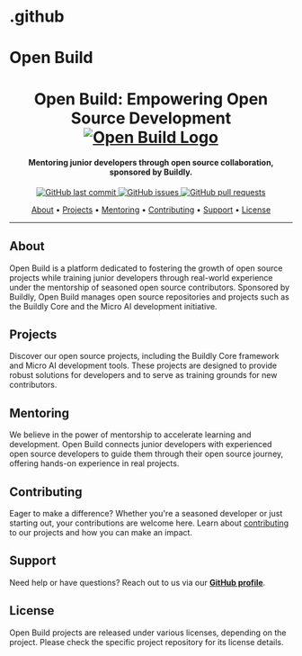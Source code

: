 # .github

# Open Build

<h1 align="center">
  Open Build: Empowering Open Source Development
  <br>
  <a href="https://github.com/openbuild"><img src="https://github.com/open-build/.github/blob/main/logo.png?raw=true" alt="Open Build Logo"></a>
</h1>

<h4 align="center">Mentoring junior developers through open source collaboration, sponsored by Buildly.</h4>

<p align="center">
    <a href="https://github.com/openbuild/open-source/commits/master">
    <img src="https://img.shields.io/github/last-commit/openbuild/open-source.svg?style=flat-square&logo=github&logoColor=white"
         alt="GitHub last commit">
    <a href="https://github.com/openbuild/open-source/issues">
    <img src="https://img.shields.io/github/issues-raw/openbuild/open-source.svg?style=flat-square&logo=github&logoColor=white"
         alt="GitHub issues">
    <a href="https://github.com/openbuild/open-source/pulls">
    <img src="https://img.shields.io/github/issues-pr-raw/openbuild/open-source.svg?style=flat-square&logo=github&logoColor=white"
         alt="GitHub pull requests">
</p>
      
<p align="center">
  <a href="#about">About</a> •
  <a href="#projects">Projects</a> •
  <a href="#mentoring">Mentoring</a> •
  <a href="#contributing">Contributing</a> •
  <a href="#support">Support</a> •
  <a href="#license">License</a>
</p>
</div>

---

## About

Open Build is a platform dedicated to fostering the growth of open source projects while training junior developers through real-world experience under the mentorship of seasoned open source contributors. Sponsored by Buildly, Open Build manages open source repositories and projects such as the Buildly Core and the Micro AI development initiative.

## Projects

Discover our open source projects, including the Buildly Core framework and Micro AI development tools. These projects are designed to provide robust solutions for developers and to serve as training grounds for new contributors.

## Mentoring

We believe in the power of mentorship to accelerate learning and development. Open Build connects junior developers with experienced open source developers to guide them through their open source journey, offering hands-on experience in real projects.

## Contributing

Eager to make a difference? Whether you're a seasoned developer or just starting out, your contributions are welcome here. Learn about [contributing](https://github.com/openbuild/docs/CONTRIBUTING.md) to our projects and how you can make an impact.

## Support

Need help or have questions? Reach out to us via our **[GitHub profile](https://github.com/openbuild)**.

## License

Open Build projects are released under various licenses, depending on the project. Please check the specific project repository for its license details.
